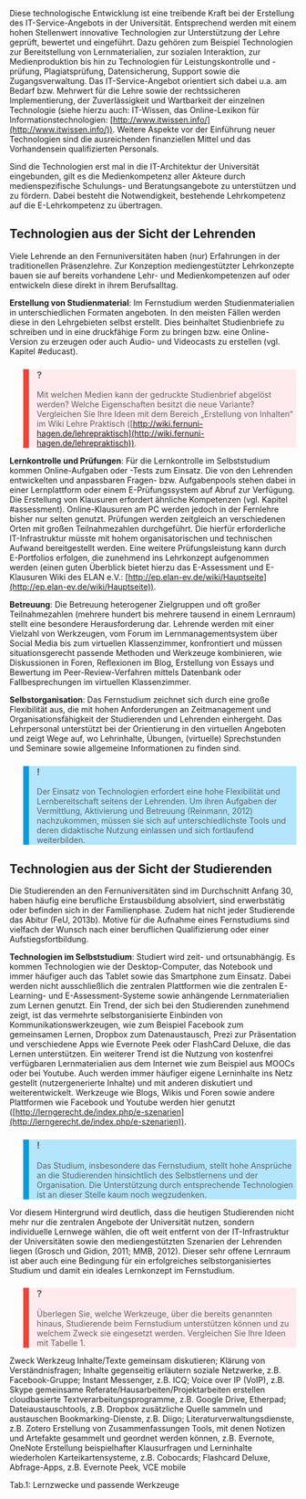 <!-- filename: 02_IT-Infrastruktur_im_heutigen_Fernstudium.md -->
<!-- title: IT-Infrastruktur im heutigen Fernstudium -->

Diese technologische Entwicklung ist eine treibende Kraft bei der Erstellung des IT-Service-Angebots in der Universität. Entsprechend werden mit einem hohen Stellenwert innovative Technologien zur Unterstützung der Lehre geprüft, bewertet und eingeführt. Dazu gehören zum Beispiel Technologien zur Bereitstellung von Lernmaterialien, zur sozialen Interaktion, zur Medienproduktion bis hin zu Technologien für Leistungskontrolle und -prüfung, Plagiatsprüfung, Datensicherung, Support sowie die Zugangsverwaltung. Das IT-Service-Angebot orientiert sich dabei u.a. am Bedarf bzw. Mehrwert für die Lehre sowie der rechtssicheren Implementierung, der Zuverlässigkeit und Wartbarkeit der einzelnen Technologie (siehe hierzu auch: IT-Wissen, das Online-Lexikon für Informationstechnologien: [http://www.itwissen.info/](http://www.itwissen.info/)). Weitere Aspekte vor der Einführung neuer Technologien sind die ausreichenden finanziellen Mittel und das Vorhandensein qualifizierten Personals.

Sind die Technologien erst mal in die IT-Architektur der Universität eingebunden, gilt es die Medienkompetenz aller Akteure durch medienspezifische Schulungs- und Beratungsangebote zu unterstützen und zu fördern. Dabei besteht die Notwendigkeit, bestehende Lehrkompetenz auf die E-Lehrkompetenz zu übertragen.

## Technologien aus der Sicht der Lehrenden

Viele Lehrende an den Fernuniversitäten haben (nur) Erfahrungen in der traditionellen Präsenzlehre. Zur Konzeption mediengestützter Lehrkonzepte bauen sie auf bereits vorhandene Lehr- und Medienkompetenzen auf oder entwickeln diese direkt in ihrem Berufsalltag.

**Erstellung von Studienmaterial**: Im Fernstudium werden Studienmaterialien in unterschiedlichen Formaten angeboten. In den meisten Fällen werden diese in den Lehrgebieten selbst erstellt. Dies beinhaltet Studienbriefe zu schreiben und in eine druckfähige Form zu bringen bzw. eine Online-Version zu erzeugen oder auch Audio- und Videocasts zu erstellen (vgl. Kapitel #educast).

<blockquote style="background: #FFEBEE; border-left: 10px solid #F44336">

### ?

Mit welchen Medien kann der gedruckte Studienbrief abgelöst werden? Welche Eigenschaften besitzt die neue Variante? Vergleichen Sie Ihre Ideen mit dem Bereich „Erstellung von Inhalten“ im Wiki Lehre Praktisch ([http://wiki.fernuni-hagen.de/lehrepraktisch](http://wiki.fernuni-hagen.de/lehrepraktisch)).

</blockquote>

**Lernkontrolle und Prüfungen**: Für die Lernkontrolle im Selbststudium kommen Online-Aufgaben oder -Tests zum Einsatz. Die von den Lehrenden entwickelten und anpassbaren Fragen- bzw. Aufgabenpools stehen dabei in einer Lernplattform oder einem E-Prüfungssystem auf Abruf zur Verfügung. Die Erstellung von Klausuren erfordert ähnliche Kompetenzen (vgl. Kapitel #assessment). Online-Klausuren am PC werden jedoch in der Fernlehre bisher nur selten genutzt. Prüfungen werden zeitgleich an verschiedenen Orten mit großen Teilnahmezahlen durchgeführt. Die hierfür erforderliche IT-Infrastruktur müsste mit hohem organisatorischen und technischen Aufwand bereitgestellt werden. Eine weitere Prüfungsleistung kann durch E-Portfolios erfolgen, die zunehmend ins Lehrkonzept aufgenommen werden (einen guten Überblick bietet hierzu das E-Assessment und E-Klausuren Wiki des ELAN e.V.: [http://ep.elan-ev.de/wiki/Hauptseite](http://ep.elan-ev.de/wiki/Hauptseite)).

**Betreuung**: Die Betreuung heterogener Zielgruppen und oft großer Teilnahmezahlen (mehrere hundert bis mehrere tausend in einem Lernraum) stellt eine besondere Herausforderung dar. Lehrende werden mit einer Vielzahl von Werkzeugen, vom Forum im Lernmanagementsystem über Social Media bis zum virtuellen Klassenzimmer, konfrontiert und müssen situationsgerecht passende Methoden und Werkzeuge kombinieren, wie Diskussionen in Foren, Reflexionen im Blog, Erstellung von Essays und Bewertung im Peer-Review-Verfahren mittels Datenbank oder Fallbesprechungen im virtuellen Klassenzimmer.

**Selbstorganisation**: Das Fernstudium zeichnet sich durch eine große Flexibilität aus, die mit hohen Anforderungen an Zeitmanagement und Organisationsfähigkeit der Studierenden und Lehrenden einhergeht. Das Lehrpersonal unterstützt bei der Orientierung in den virtuellen Angeboten und zeigt Wege auf, wo Lehrinhalte, Übungen, (virtuelle) Sprechstunden und Seminare sowie allgemeine Informationen zu finden sind.

<blockquote style="background: #B3E5FC; border-left: 10px solid #039BE5">

### !

Der Einsatz von Technologien erfordert eine hohe Flexibilität und Lernbereitschaft seitens der Lehrenden. Um ihren Aufgaben der Vermittlung, Aktivierung und Betreuung (Reinmann, 2012) nachzukommen, müssen sie sich auf unterschiedlichste Tools und deren didaktische Nutzung einlassen und sich fortlaufend weiterbilden.

</blockquote>

## Technologien aus der Sicht der Studierenden

Die Studierenden an den Fernuniversitäten sind im Durchschnitt Anfang 30, haben häufig eine berufliche Erstausbildung absolviert, sind erwerbstätig oder befinden sich in der Familienphase. Zudem hat nicht jeder Studierende das Abitur (FeU, 2013b). Motive für die Aufnahme eines Fernstudiums sind vielfach der Wunsch nach einer beruflichen Qualifizierung oder einer Aufstiegsfortbildung.

**Technologien im Selbststudium**: Studiert wird zeit- und ortsunabhängig. Es kommen Technologien wie der Desktop-Computer, das Notebook und immer häufiger auch das Tablet sowie das Smartphone zum Einsatz. Dabei werden nicht ausschließlich die zentralen Plattformen wie die zentralen E-Learning- und E-Assessment-Systeme sowie anhängende Lernmaterialien zum Lernen genutzt. Ein Trend, der sich bei den Studierenden zunehmend zeigt, ist das vermehrte selbstorganisierte Einbinden von Kommunikationswerkzeugen, wie zum Beispiel Facebook zum gemeinsamen Lernen, Dropbox zum Datenaustausch, Prezi zur Präsentation und verschiedene Apps wie Evernote Peek oder FlashCard Deluxe, die das Lernen unterstützen. Ein weiterer Trend ist die Nutzung von kostenfrei verfügbaren Lernmaterialien aus dem Internet wie zum Beispiel aus MOOCs oder bei Youtube. Auch werden immer häufiger eigene Lerninhalte ins Netz gestellt (nutzergenerierte Inhalte) und mit anderen diskutiert und weiterentwickelt. Werkzeuge wie Blogs, Wikis und Foren sowie andere Plattformen wie Facebook und Youtube werden hier genutzt ([http://lerngerecht.de/index.php/e-szenarien](http://lerngerecht.de/index.php/e-szenarien)).

<blockquote style="background: #B3E5FC; border-left: 10px solid #039BE5">

### !

Das Studium, insbesondere das Fernstudium, stellt hohe Ansprüche an die Studierenden hinsichtlich des Selbstlernens und der Organisation. Die Unterstützung durch entsprechende Technologien ist an dieser Stelle kaum noch wegzudenken.

</blockquote>

Vor diesem Hintergrund wird deutlich, dass die heutigen Studierenden nicht mehr nur die zentralen Angebote der Universität nutzen, sondern individuelle Lernwege wählen, die oft weit entfernt von der IT-Infrastruktur der Universitäten sowie den mediengestützten Szenarien der Lehrenden liegen (Grosch und Gidion, 2011; MMB, 2012). Dieser sehr offene Lernraum ist aber auch eine Bedingung für ein erfolgreiches selbstorganisiertes Studium und damit ein ideales Lernkonzept im Fernstudium.

<blockquote style="background: #FFEBEE; border-left: 10px solid #F44336">

### ?

Überlegen Sie, welche Werkzeuge, über die bereits genannten hinaus, Studierende beim Fernstudium unterstützen können und zu welchem Zweck sie eingesetzt werden. Vergleichen Sie Ihre Ideen mit Tabelle 1.

</blockquote>

Zweck Werkzeug Inhalte/Texte gemeinsam diskutieren; Klärung von Verständnisfragen; Inhalte gegenseitig erläutern soziale Netzwerke, z.B. Facebook-Gruppe; Instant Messenger, z.B. ICQ; Voice over IP (VoIP), z.B. Skype gemeinsame Referate/Hausarbeiten/Projektarbeiten erstellen cloudbasierte Textverarbeitungsprogramme, z.B. Google Drive, Etherpad; Dateiaustauschtools, z.B. Dropbox zusätzliche Quelle sammeln und austauschen Bookmarking-Dienste, z.B. Diigo; Literaturverwaltungsdienste, z.B. Zotero Erstellung von Zusammenfassungen Tools, mit denen Notizen und Artefakte gesammelt und geordnet werden können, z.B. Evernote, OneNote Erstellung beispielhafter Klausurfragen und Lerninhalte wiederholen Karteikartensysteme, z.B. Cobocards; Flashcard Deluxe, Abfrage-Apps, z.B. Evernote Peek, VCE mobile

</blockquote>

Tab.1: Lernzwecke und passende Werkzeuge
